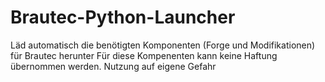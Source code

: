 Brautec-Python-Launcher
=======================

Läd automatisch die benötigten Komponenten (Forge und Modifikationen)  für Brautec herunter
Für diese Kompenenten kann keine Haftung übernommen werden.
Nutzung auf eigene Gefahr

